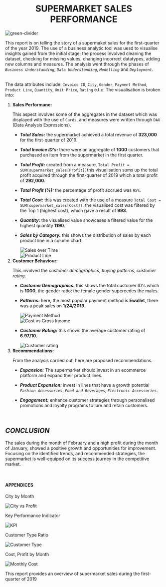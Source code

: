 <p>
<h1><b><center>SUPERMARKET SALES PERFORMANCE</center></b></h1>

![green-divider](https://user-images.githubusercontent.com/7065401/52071924-c003ad80-2562-11e9-8297-1c6595f8a7ff.png)
<p>This report is on telling the story of a supermaket sales for the first-quarter of the year 2019. The use of a business analytic tool was uesd to visualise insights gained from the initial stage; the process involved cleaning the dataset, checking for missing values, changing incorrect datatypes, adding new columns and measures. The analysis went through the phases of <i><code>Business Understanding</code></i>, <i><code>Data Understanding</code></i>, <i><code>Modelling</code></i> and <i><code>Deployment</code></i>.
</p>
<br>
The data attributes include: <code>Invoice ID</code>, <code>City</code>, <code>Gender</code>, <code>Payment Method</code>, <code>Product Line</code>, <code>Quantity</code>, <code>Unit Price</code>, <code>Rating</code> e.t.c. The visualisation is broken into:
</n>
<ol>
    <li><b>Sales Performane:</b> <p>This aspect involves some of the aggregates in the dataset which was displayed with the use of <code>Cards</code>, and measures were written through <code>DAX</code> (Data Analysis Expressions).</p>
    </n>
        <ul style= 'list-style-type:square'>
        <li><p><b><i>Total Sales:</i></b> the supermarket achieved a total revenue of <b>323,000</b> for the first-quarter of 2019.</p></li>
        <li><p><b><i>Total Invoice ID's:</i></b> there were an aggregate of <b>1000</b> customers that purchased an  item from the supermarket in the first quarter.</p></li>
        <li><p><b><i>Total Profit:</i></b> created from a measure, <code>Total Profit = SUM(supermarket_sales[Profit])</code>this visualisation sums up the total profit acquired through the first-quarter of 2019 which a total profit of <b>292,000</b>.</p></li>
        <li><p><b><i>Total Profit (%):</i></b> the percentage of profit accrued was <code>95%</code>.</p></li>
        <li><p><b><i>Total Cost:</i></b> this was created with the use of a measure <code>Total Cost = SUM(supermarket_sales[Cost])</code>, the visualised cost was filtered by the Top 1 (highest cost), which gave a result of <b>993</b>.</p></li>
        <li><p><b><i>Quantity:</i></b> the visualised value showcases a filtered value for the highest quantity <b>1190</b>.</p></li>
        <li><p><b><i>Sales by Category:</i></b> this shows the distribution of sales by each product line in a column chart.</p></li>
        <img src = "https://drive.google.com/file/d/1JWanez66-POEuchAsBHfVp95JLnGkm2-/view?usp=sharing", alt = "Sales over Time"><br>
        <img src = "https://drive.google.com/file/d/1M775qYDiCRC87EpqYqw8dw6U1F6VXw0j/view?usp=sharing", alt = "Product Line"><br>
        </ul>
        </n>
    </li>
    <li><b>Customer Behaviour:</b> <p>This involved the <i>customer demographics</i>, <i>buying patterns</i>, <i>customer rating</i>.</p>
    </n>
        <ul style= 'list-style-type:square'>
        <li><p><b><i>Customer Demographics:</i></b> this shows the total customer ID's which is <b>1000</b>, the gender ratio; the female gender supercedes the males.</p></li>
        <li><p><b><i>Patterns:</i></b> here, the most popular payment method is <b>Ewallet</b>, there was a peak sales on <b>1/24/2019</b>.</p></li>
        <img src = "https://drive.google.com/file/d/1j_i5XWfWSd93gnnWJ9HpFkVTpmU2b1Pa/view?usp=sharing", alt = "Payment Method"><br>
        <img src = "https://drive.google.com/file/d/1AwnvmOvxH7LiC8w-RNuUJ8pENzxWFMH3/view?usp=sharing", alt = "Cost vs Gross Income"><br>
        <li><p><b><i>Customer Rating:</i></b> this shows the average customer rating of <b>6.97/10</b>.</p></li>
        <img src = "https://drive.google.com/file/d/1t--vVGd7xiYb5xwEyxRmn5zT9U-RyKKq/view?usp=sharing", alt = "Customer rating"><br>
        </ul>
    </li>
    <li><b>Recommendations:</b> <p>From the analysis carried out, here are proposed recommendations.</p>
    </n>
        <ul style= 'list-style-type:square'>
        <li><p><b><i>Expansion:</i></b> The supermarket should invest in an ecommerce platform and expand their product lines.</p></li>
        <li><p><b><i>Product Expansion:</i></b> invest in lines that have a growth potential <i><code>Fashion Accessories</code></i>, <i><code>Food and Beverages</code></i>, <i><code>Electronic Accessories</code></i>.
        <li><p><b><i>Engagement:</i></b> enhance customer strategies through personalised promotions and loyalty programs to lure and retain customers.</p></li>
        </ul>
    </li>
</ol>
<br>
<h2><b><i>CONCLUSION</i></b></h2>
<p>The sales during the month of February and a high profit during the month of January, showed a positive growth and opportunities for improvement. Focusing on the identified trends, and recommended strategies, the supermarket is well-equiped on its success journey in the competitive market.</p>
<br>
<h4><b>APPENDICES</b></h4>
<p>City by Month</p>
<img src = "https://drive.google.com/file/d/15VjMxLRpvKW0xT6vK1v62eLdAXUC9WHB/view?usp=sharing", alt = "City vs Profit"><br>
<p>Key Performance Indicator</p>
<img src = "https://drive.google.com/file/d/19pnev1cyDjHWNRWp9duFSTTw95H3WSFp/view?usp=sharing", alt = "KPI"><br>
<p>Customer Type Ratio</p>
<img src = "https://drive.google.com/file/d/1R33o3TMJsCnjklcwQHfGwtfV0PDU6tBz/view?usp=sharing", alt = "Customer Type"><br>
<p>Cost, Profit by Month</p>
<img src = "https://drive.google.com/file/d/1bJP55BBc-ZoTepirFxpiaS0OkHyY3hI3/view?usp=sharing", alt = "Monthly Cost"><br>
</n>
<p>This report provides an overview of supermarket sales during the first-quarter of 2019</p>
</p>